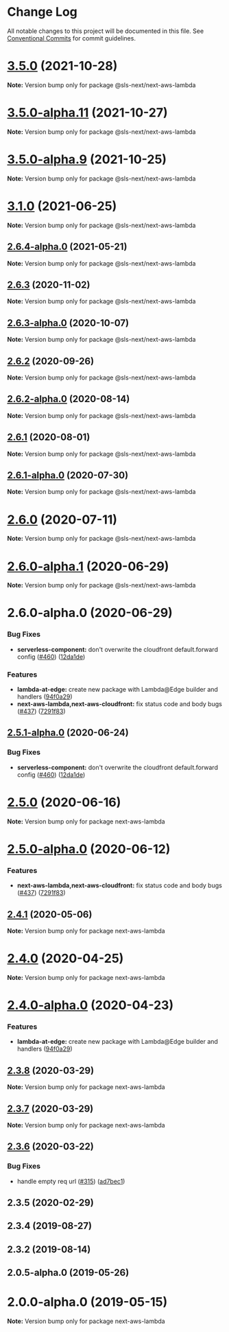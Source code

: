 # Change Log

All notable changes to this project will be documented in this file.
See [Conventional Commits](https://conventionalcommits.org) for commit guidelines.

# [3.5.0](https://github.com/serverless-nextjs/serverless-next.js/compare/v3.5.0-alpha.11...v3.5.0) (2021-10-28)

**Note:** Version bump only for package @sls-next/next-aws-lambda

# [3.5.0-alpha.11](https://github.com/serverless-nextjs/serverless-next.js/compare/v3.5.0-alpha.10...v3.5.0-alpha.11) (2021-10-27)

**Note:** Version bump only for package @sls-next/next-aws-lambda

# [3.5.0-alpha.9](https://github.com/serverless-nextjs/serverless-next.js/compare/v3.5.0-alpha.8...v3.5.0-alpha.9) (2021-10-25)

**Note:** Version bump only for package @sls-next/next-aws-lambda

# [3.1.0](https://github.com/serverless-nextjs/serverless-next.js/compare/v3.1.0-alpha.16...v3.1.0) (2021-06-25)

**Note:** Version bump only for package @sls-next/next-aws-lambda

## [2.6.4-alpha.0](https://github.com/serverless-nextjs/serverless-next.js/compare/@sls-next/next-aws-lambda@2.6.3...@sls-next/next-aws-lambda@2.6.4-alpha.0) (2021-05-21)

**Note:** Version bump only for package @sls-next/next-aws-lambda

## [2.6.3](https://github.com/serverless-nextjs/serverless-next.js/compare/@sls-next/next-aws-lambda@2.6.3-alpha.0...@sls-next/next-aws-lambda@2.6.3) (2020-11-02)

**Note:** Version bump only for package @sls-next/next-aws-lambda

## [2.6.3-alpha.0](https://github.com/serverless-nextjs/serverless-next.js/compare/@sls-next/next-aws-lambda@2.6.2...@sls-next/next-aws-lambda@2.6.3-alpha.0) (2020-10-07)

**Note:** Version bump only for package @sls-next/next-aws-lambda

## [2.6.2](https://github.com/serverless-nextjs/serverless-next.js/compare/@sls-next/next-aws-lambda@2.6.2-alpha.0...@sls-next/next-aws-lambda@2.6.2) (2020-09-26)

**Note:** Version bump only for package @sls-next/next-aws-lambda

## [2.6.2-alpha.0](https://github.com/serverless-nextjs/serverless-next.js/compare/@sls-next/next-aws-lambda@2.6.1...@sls-next/next-aws-lambda@2.6.2-alpha.0) (2020-08-14)

**Note:** Version bump only for package @sls-next/next-aws-lambda

## [2.6.1](https://github.com/serverless-nextjs/serverless-next.js/compare/@sls-next/next-aws-lambda@2.6.1-alpha.0...@sls-next/next-aws-lambda@2.6.1) (2020-08-01)

**Note:** Version bump only for package @sls-next/next-aws-lambda

## [2.6.1-alpha.0](https://github.com/serverless-nextjs/serverless-next.js/compare/@sls-next/next-aws-lambda@2.6.0...@sls-next/next-aws-lambda@2.6.1-alpha.0) (2020-07-30)

**Note:** Version bump only for package @sls-next/next-aws-lambda

# [2.6.0](https://github.com/serverless-nextjs/serverless-next.js/compare/@sls-next/next-aws-lambda@2.6.0-alpha.1...@sls-next/next-aws-lambda@2.6.0) (2020-07-11)

**Note:** Version bump only for package @sls-next/next-aws-lambda

# [2.6.0-alpha.1](https://github.com/serverless-nextjs/serverless-next.js/compare/@sls-next/next-aws-lambda@2.6.0-alpha.0...@sls-next/next-aws-lambda@2.6.0-alpha.1) (2020-06-29)

**Note:** Version bump only for package @sls-next/next-aws-lambda

# 2.6.0-alpha.0 (2020-06-29)

### Bug Fixes

- **serverless-component:** don't overwrite the cloudfront default.forward config ([#460](https://github.com/serverless-nextjs/serverless-next.js/issues/460)) ([12da1de](https://github.com/serverless-nextjs/serverless-next.js/commit/12da1de31855b68b9addef801ec21dffd3202a21))

### Features

- **lambda-at-edge:** create new package with Lambda@Edge builder and handlers ([94f0a29](https://github.com/serverless-nextjs/serverless-next.js/commit/94f0a29f0654f51d60653c8218c15802b2abb476))
- **next-aws-lambda,next-aws-cloudfront:** fix status code and body bugs ([#437](https://github.com/serverless-nextjs/serverless-next.js/issues/437)) ([7291f83](https://github.com/serverless-nextjs/serverless-next.js/commit/7291f83f58eaa09733e3ce2df494afc2c0e04f9a))

## [2.5.1-alpha.0](https://github.com/serverless-nextjs/serverless-next.js/compare/next-aws-lambda@2.5.0...next-aws-lambda@2.5.1-alpha.0) (2020-06-24)

### Bug Fixes

- **serverless-component:** don't overwrite the cloudfront default.forward config ([#460](https://github.com/serverless-nextjs/serverless-next.js/issues/460)) ([12da1de](https://github.com/serverless-nextjs/serverless-next.js/commit/12da1de31855b68b9addef801ec21dffd3202a21))

# [2.5.0](https://github.com/serverless-nextjs/serverless-next.js/compare/next-aws-lambda@2.5.0-alpha.0...next-aws-lambda@2.5.0) (2020-06-16)

**Note:** Version bump only for package next-aws-lambda

# [2.5.0-alpha.0](https://github.com/serverless-nextjs/serverless-next.js/compare/next-aws-lambda@2.4.1...next-aws-lambda@2.5.0-alpha.0) (2020-06-12)

### Features

- **next-aws-lambda,next-aws-cloudfront:** fix status code and body bugs ([#437](https://github.com/serverless-nextjs/serverless-next.js/issues/437)) ([7291f83](https://github.com/serverless-nextjs/serverless-next.js/commit/7291f83f58eaa09733e3ce2df494afc2c0e04f9a))

## [2.4.1](https://github.com/serverless-nextjs/serverless-next.js/compare/next-aws-lambda@2.4.0...next-aws-lambda@2.4.1) (2020-05-06)

**Note:** Version bump only for package next-aws-lambda

# [2.4.0](https://github.com/serverless-nextjs/serverless-next.js/compare/next-aws-lambda@2.4.0-alpha.0...next-aws-lambda@2.4.0) (2020-04-25)

**Note:** Version bump only for package next-aws-lambda

# [2.4.0-alpha.0](https://github.com/serverless-nextjs/serverless-next.js/compare/next-aws-lambda@2.3.8...next-aws-lambda@2.4.0-alpha.0) (2020-04-23)

### Features

- **lambda-at-edge:** create new package with Lambda@Edge builder and handlers ([94f0a29](https://github.com/serverless-nextjs/serverless-next.js/commit/94f0a29f0654f51d60653c8218c15802b2abb476))

## [2.3.8](https://github.com/serverless-nextjs/serverless-next.js/tree/master/packages/deprecated/serverless-plugin/compare/next-aws-lambda@2.3.7...next-aws-lambda@2.3.8) (2020-03-29)

**Note:** Version bump only for package next-aws-lambda

## [2.3.7](https://github.com/serverless-nextjs/serverless-next.js/tree/master/packages/deprecated/serverless-plugin/compare/next-aws-lambda@2.3.6...next-aws-lambda@2.3.7) (2020-03-29)

**Note:** Version bump only for package next-aws-lambda

## [2.3.6](https://github.com/serverless-nextjs/serverless-next.js/tree/master/packages/deprecated/serverless-plugin/compare/next-aws-lambda@2.3.5...next-aws-lambda@2.3.6) (2020-03-22)

### Bug Fixes

- handle empty req url ([#315](https://github.com/serverless-nextjs/serverless-next.js/tree/master/packages/deprecated/serverless-plugin/issues/315)) ([ad7bec1](https://github.com/serverless-nextjs/serverless-next.js/tree/master/packages/deprecated/serverless-plugin/commit/ad7bec1827ad3b6074c6f1a085a57a2d906334ba))

## 2.3.5 (2020-02-29)

## 2.3.4 (2019-08-27)

## 2.3.2 (2019-08-14)

## 2.0.5-alpha.0 (2019-05-26)

# 2.0.0-alpha.0 (2019-05-15)

**Note:** Version bump only for package next-aws-lambda
